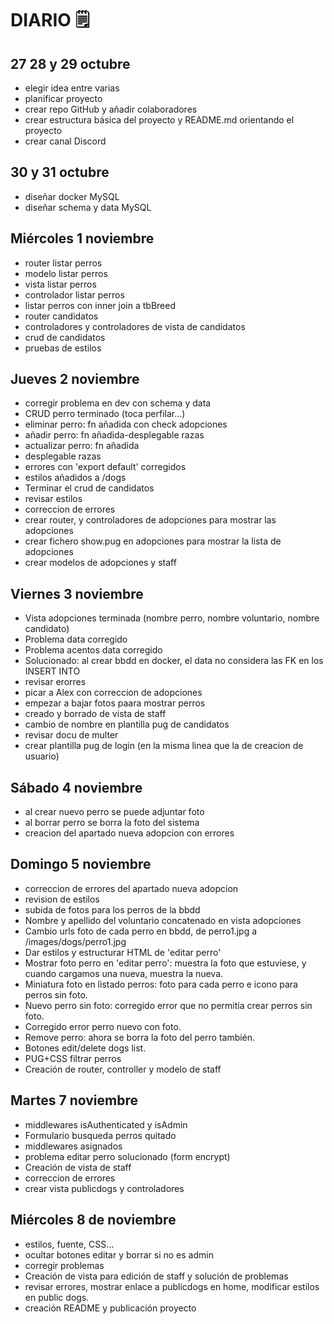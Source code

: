 # DIARIO 🗒️

## 27 28 y 29 octubre

- elegir idea entre varias
- planificar proyecto
- crear repo GitHub y añadir colaboradores
- crear estructura básica del proyecto y README.md orientando el proyecto
- crear canal Discord

## 30 y 31 octubre

- diseñar docker MySQL
- diseñar schema y data MySQL

## Miércoles 1 noviembre

- router listar perros
- modelo listar perros
- vista listar perros
- controlador listar perros
- listar perros con inner join a tbBreed
- router candidatos
- controladores  y controladores de vista de candidatos
- crud de candidatos
- pruebas de estilos

## Jueves 2 noviembre

- corregir problema en dev con schema y data
- CRUD perro terminado (toca perfilar...)
- eliminar perro: fn añadida con check adopciones
- añadir perro: fn añadida-desplegable razas
- actualizar perro: fn añadida
- desplegable razas
- errores con 'export default' corregidos
- estilos añadidos a /dogs
- Terminar el crud de candidatos
- revisar estilos
- correccion de errores
- crear router, y controladores de adopciones para mostrar las adopciones
- crear fichero show.pug en adopciones para mostrar la lista de adopciones
- crear modelos de adopciones y staff

## Viernes 3 noviembre

- Vista adopciones terminada (nombre perro, nombre voluntario, nombre candidato)
- Problema data corregido
- Problema acentos data corregido
- Solucionado: al crear bbdd en docker, el data no considera las FK en los INSERT INTO
- revisar erorres
- picar a Alex con correccion de adopciones
- empezar a bajar fotos paara mostrar perros 
- creado y borrado de vista de staff
- cambio de nombre en plantilla pug de candidatos
- revisar docu de multer
- crear plantilla pug de login (en la misma linea que la de creacion de usuario)

## Sábado 4 noviembre

- al crear nuevo perro se puede adjuntar foto
- al borrar perro se borra la foto del sistema
- creacion del apartado nueva adopcion con errores

## Domingo 5 noviembre

- correccion de errores del apartado nueva adopcion
- revision de estilos
- subida de fotos para los perros de la bbdd
- Nombre y apellido del voluntario concatenado en vista adopciones
- Cambio urls foto de cada perro en bbdd, de perro1.jpg a /images/dogs/perro1.jpg
- Dar estilos y estructurar HTML de 'editar perro'
- Mostrar foto perro en 'editar perro': muestra la foto que estuviese, y cuando cargamos una nueva, muestra la nueva.
- Miniatura foto en listado perros: foto para cada perro e icono para perros sin foto.
- Nuevo perro sin foto: corregido error que no permitía crear perros sin foto.
- Corregido error perro nuevo con foto.
- Remove perro: ahora se borra la foto del perro también.
- Botones edit/delete dogs list.
- PUG+CSS filtrar perros
- Creación de router, controller y modelo de staff

## Martes 7 noviembre

- middlewares isAuthenticated y isAdmin
- Formulario busqueda perros quitado
- middlewares asignados
- problema editar perro solucionado (form encrypt)
- Creación de vista de staff
- correccion de errores
- crear vista publicdogs y controladores
 
## Miércoles 8 de noviembre

- estilos, fuente, CSS...
- ocultar botones editar y borrar si no es admin
- corregir problemas
- Creación de vista para edición de staff y solución de problemas
- revisar errores, mostrar enlace a publicdogs en home, modificar estilos en public dogs.
- creación README y publicación proyecto



